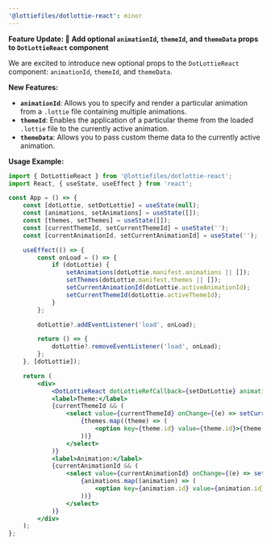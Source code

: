 ```yaml
---
'@lottiefiles/dotlottie-react': minor
---
```


**Feature Update: 🎸 Add optional `animationId`, `themeId`, and `themeData` props to `DotLottieReact` component**

We are excited to introduce new optional props to the `DotLottieReact` component: `animationId`, `themeId`, and `themeData`.

**New Features:**

* **`animationId`**: Allows you to specify and render a particular animation from a `.lottie` file containing multiple animations.
* **`themeId`**: Enables the application of a particular theme from the loaded `.lottie` file to the currently active animation.
* **`themeData`**: Allows you to pass custom theme data to the currently active animation.

**Usage Example:**

```jsx
import { DotLottieReact } from '@lottiefiles/dotlottie-react';
import React, { useState, useEffect } from 'react';

const App = () => {
    const [dotLottie, setDotLottie] = useState(null);
    const [animations, setAnimations] = useState([]);
    const [themes, setThemes] = useState([]);
    const [currentThemeId, setCurrentThemeId] = useState('');
    const [currentAnimationId, setCurrentAnimationId] = useState('');

    useEffect(() => {
        const onLoad = () => {
            if (dotLottie) {
                setAnimations(dotLottie.manifest.animations || []);
                setThemes(dotLottie.manifest.themes || []);
                setCurrentAnimationId(dotLottie.activeAnimationId);
                setCurrentThemeId(dotLottie.activeThemeId);
            }
        };

        dotLottie?.addEventListener('load', onLoad);

        return () => {
            dotLottie?.removeEventListener('load', onLoad);
        };
    }, [dotLottie]);

    return (
        <div>
            <DotLottieReact dotLottieRefCallback={setDotLottie} animationId={currentAnimationId} />
            <label>Theme:</label>
            {currentThemeId && (
                <select value={currentThemeId} onChange={(e) => setCurrentThemeId(e.target.value)}>
                    {themes.map((theme) => (
                        <option key={theme.id} value={theme.id}>{theme.id}</option>
                    ))}
                </select>
            )}
            <label>Animation:</label>
            {currentAnimationId && (
                <select value={currentAnimationId} onChange={(e) => setCurrentAnimationId(e.target.value)}>
                    {animations.map((animation) => (
                        <option key={animation.id} value={animation.id}>{animation.id}</option>
                    ))}
                </select>
            )}
        </div>
    );
};
```
